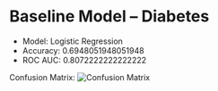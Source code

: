 # Baseline Model – Diabetes

- Model: Logistic Regression
- Accuracy: 0.6948051948051948
- ROC AUC: 0.8072222222222222

Confusion Matrix:
![Confusion Matrix](/Users/manuelrodriguezsutil/Developer/health-risk/visuals/diabetes/confusion_matrix.png)